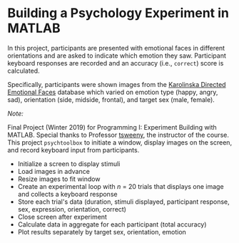 # Building a Psychology Experiment in MATLAB

In this project, participants are presented with emotional faces in different orientations and are asked to indicate which emotion they saw. Participant keyboard responses are recorded and an accuracy (i.e., `correct`) score is calculated.

Specifically, participants were shown images from the [Karolinska Directed Emotional Faces](https://www.kdef.se/index.html) database which varied on emotion type (happy, angry, sad), orientation (side, midside, frontal), and target sex (male, female). 

_Note:_

Final Project (Winter 2019) for Programming I: Experiment Building with MATLAB. Special thanks to Professor [tsweeny](https://github.com/tsweeny), the instructor of the course. This project `psychtoolbox` to initiate a window, display images on the screen, and record keyboard input from participants.

- Initialize a screen to display stimuli
- Load images in advance
- Resize images to fit window
- Create an experimental loop with _n_ = 20 trials that displays one image and collects a keyboard response
- Store each trial's data (duration, stimuli displayed, participant response, sex, expression, orientation, correct)
- Close screen after experiment 
- Calculate data in aggregate for each participant (total accuracy)
- Plot results separately by target sex, orientation, emotion
